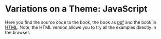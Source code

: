 # Variations on a Theme: JavaScript

Here you find the source code to the book, the book as [pdf](https://github.com/rplano/book6_JavaScript/raw/main/Variations_on_a_Theme_JavaScript.pdf "pdf") and the book in [HTML](https://rplano.github.io/book6_JavaScript/ "HTML").  Note, the HTML version allows you to try all the examples directly in the browser.

